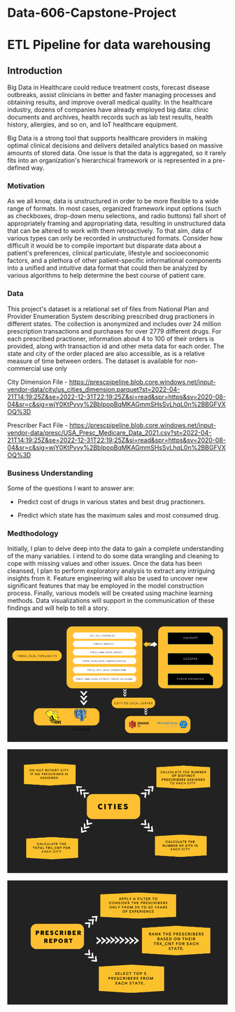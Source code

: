 # Data-606-Capstone-Project

# ETL Pipeline for data warehousing


## Introduction
Big Data in Healthcare could reduce treatment costs, forecast disease outbreaks, assist clinicians in better and faster managing processes and obtaining results, and improve overall medical quality. In the healthcare industry, dozens of companies have already employed big data: clinic documents and archives, health records such as lab test results, health history, allergies, and so on, and IoT healthcare equipment.

Big Data is a strong tool that supports healthcare providers in making optimal clinical decisions and delivers detailed analytics based on massive amounts of stored data. One issue is that the data is aggregated, so it rarely fits into an organization's hierarchical framework or is represented in a pre-defined way.


### Motivation
As we all know, data is unstructured in order to be more flexible to a wide range of formats. In most cases, organized framework input options (such as checkboxes, drop-down menu selections, and radio buttons) fall short of appropriately framing and appropriating data, resulting in unstructured data that can be altered to work with them retroactively. To that aim, data of various types can only be recorded in unstructured formats. Consider how difficult it would be to compile important but disparate data about a patient's preferences, clinical particulate, lifestyle and socioeconomic factors, and a plethora of other patient-specific informational components into a unified and intuitive data format that could then be analyzed by various algorithms to help determine the best course of patient care.


### Data
This project's dataset is a relational set of files from National Plan and Provider Enumeration System describing prescribed drug practioners in different states. The collection is anonymized and includes over 24 million prescription transactions and purchases for over 2779 different drugs. For each prescribed practioner, information about 4 to 100 of their orders is provided, along with transaction id and other meta data for each order. The state and city of the order placed are also accessible, as is a relative measure of time between orders. The dataset is available for non-commercial use only 

City Dimension File - https://prescpipeline.blob.core.windows.net/input-vendor-data/city/us_cities_dimension.parquet?st=2022-04-21T14:19:25Z&se=2022-12-31T22:19:25Z&si=read&spr=https&sv=2020-08-04&sr=c&sig=wjY0KtPvyy%2BbIpopBqMKAGmmSHsSvLhqL0n%2BBGFVXOQ%3D

Prescriber Fact File - https://prescpipeline.blob.core.windows.net/input-vendor-data/presc/USA_Presc_Medicare_Data_2021.csv?st=2022-04-21T14:19:25Z&se=2022-12-31T22:19:25Z&si=read&spr=https&sv=2020-08-04&sr=c&sig=wjY0KtPvyy%2BbIpopBqMKAGmmSHsSvLhqL0n%2BBGFVXOQ%3D


### Business Understanding
Some of the questions I want to answer are:
- Predict cost of drugs in various states and best drug practioners.

- Predict which state has the maximum sales and most consumed drug.


### Medthodology
Initially, I plan to delve deep into the data to gain a complete understanding of the many variables. I intend to do some data wrangling and cleaning to cope with missing values and other issues. Once the data has been cleansed, I plan to perform exploratory analysis to extract any intriguing insights from it. Feature engineering will also be used to uncover new significant features that may be employed in the model construction process. Finally, various models will be created using machine learning methods. Data visualizations will support in the communication of these findings and will help to tell a story.


![Alternate image text](https://github.com/princecj65779/abc/blob/main/Copy%20of%20Copy%20of%2023andMe%20Genomics%20(2).png)

![Alternate image text](https://github.com/princecj65779/abc/blob/main/city%20capstone.png)

![Alternate image text](https://github.com/princecj65779/abc/blob/main/prescrb.png)

